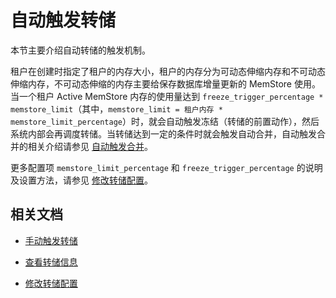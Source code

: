 # 自动触发转储

本节主要介绍自动转储的触发机制。

租户在创建时指定了租户的内存大小，租户的内存分为可动态伸缩内存和不可动态伸缩内存，不可动态伸缩的内存主要给保存数据库增量更新的 MemStore 使用。当一个租户 Active MemStore 内存的使用量达到 `freeze_trigger_percentage * memstore_limit`（其中，`memstore_limit = 租户内存 * memstore_limit_percentage`）时，就会自动触发冻结（转储的前置动作），然后系统内部会再调度转储。当转储达到一定的条件时就会触发自动合并，自动触发合并的相关介绍请参见 [自动触发合并](../200.merge-management/200.automatic-merge-triggering.md)。

更多配置项 `memstore_limit_percentage` 和 `freeze_trigger_percentage` 的说明及设置方法，请参见 [修改转储配置](../100.dump-management/500.modify-dump-configuration.md)。

## 相关文档

* [手动触发转储](../100.dump-management/300.trigger-dump-manually.md)

* [查看转储信息](../100.dump-management/400.view-dump-information.md)

* [修改转储配置](../100.dump-management/500.modify-dump-configuration.md)
